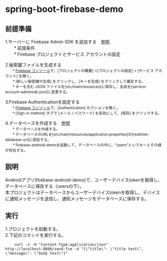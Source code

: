 # spring-boot-firebase-demo

## 前提準備
  1.サーバーに Firebase Admin SDK を追加する　[参照](https://firebase.google.com/docs/admin/setup)  
　　* 前提条件   
　　* Firebase プロジェクトとサービス アカウントの設定

  2.秘密鍵ファイルを生成する  
<span style="font-size: 85%;">
　　* <a href="https://console.firebase.google.com/">Firebase コンソール</a>で、[プロジェクトの概要] >[プロジェクトの設定] > [サービス アカウント] を開く。  
　　* [新しい秘密鍵の生成] をクリックし、[キーを生成] をクリックして確定する。   
　　* キーを含む JSON ファイルを[src/main/resources]に保存し、名前を[service-account-adminsdk.json]に変更する。
</span> 

  3.Firebase Authenticationを設定する  
<span style="font-size: 85%;">
　　* <a href="https://console.firebase.google.com/">Firebase コンソール</a>で、[Authentication] セクションを開く。  
　　* [Sign-in method] タブで [メール / パスワード] を有効にして、[保存] をクリックする。
</span>

  4.データベースを作成する　[参照](https://firebase.google.com/docs/database/android/start)  
<span style="font-size: 85%;">
　　* データベースを作成する。  
　　* データベースのURLを[src/main/resources/application.properties]の[realtime-database-url]に設定する。  
　　* firebase-android-demoを起動して、データベースの中に、"users"というキーとその値が存在する。
</span>


## 説明  
  Androidアプリ(firebase-android-demo)で、ユーザーデバイスtokenを取得し、データベースに保存する（usersの下）。  
  本プロジェクトはデータベースからユーザーデバイスtokenを取得し、デバイスに通知メッセージを送信し、通知メッセージをデータベースに保存する。
  

## 実行  
  1.プロジェクトを起動する。  
  2.下記のコマンドを実行する。  
```     
    curl -v -H "Content-Type:application/json" http://localhost:8080/send-fcm -d "{\"title\": \"title test\", \"message\": \"body test\"}"
```   




